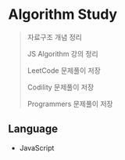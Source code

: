 # Algorithm Study

> 자료구조 개념 정리
>
> JS Algorithm 강의 정리
>
> LeetCode 문제풀이 저장
>
> Codility 문제풀이 저장
>
> Programmers 문제풀이 저장

## Language

- JavaScript

